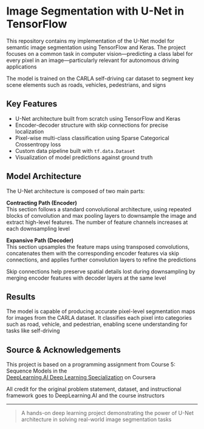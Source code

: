 # Image Segmentation with U-Net in TensorFlow

This repository contains my implementation of the U-Net model for semantic image segmentation using TensorFlow and Keras. The project focuses on a common task in computer vision—predicting a class label for every pixel in an image—particularly relevant for autonomous driving applications

The model is trained on the CARLA self-driving car dataset to segment key scene elements such as roads, vehicles, pedestrians, and signs

## Key Features

- U-Net architecture built from scratch using TensorFlow and Keras
- Encoder-decoder structure with skip connections for precise localization
- Pixel-wise multi-class classification using Sparse Categorical Crossentropy loss
- Custom data pipeline built with `tf.data.Dataset`
- Visualization of model predictions against ground truth

## Model Architecture

The U-Net architecture is composed of two main parts:

**Contracting Path (Encoder)**  
This section follows a standard convolutional architecture, using repeated blocks of convolution and max pooling layers to downsample the image and extract high-level features. The number of feature channels increases at each downsampling level

**Expansive Path (Decoder)**  
This section upsamples the feature maps using transposed convolutions, concatenates them with the corresponding encoder features via skip connections, and applies further convolution layers to refine the predictions

Skip connections help preserve spatial details lost during downsampling by merging encoder features with decoder layers at the same level

## Results

The model is capable of producing accurate pixel-level segmentation maps for images from the CARLA dataset. It classifies each pixel into categories such as road, vehicle, and pedestrian, enabling scene understanding for tasks like self-driving

## Source & Acknowledgements

This project is based on a programming assignment from Course 5: Sequence Models in the  
[DeepLearning.AI Deep Learning Specialization](https://www.coursera.org/specializations/deep-learning) on Coursera

All credit for the original problem statement, dataset, and instructional framework goes to DeepLearning.AI and the course instructors

---

> A hands-on deep learning project demonstrating the power of U-Net architecture in solving real-world image segmentation tasks

